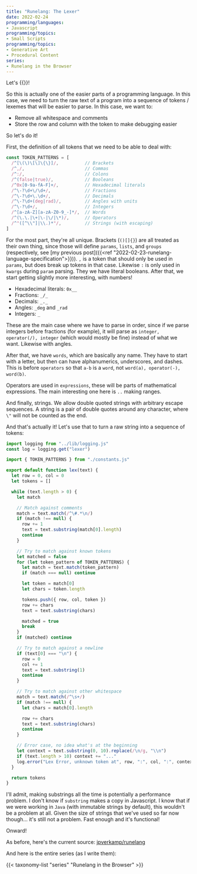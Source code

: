 ```yaml
---
title: "Runelang: The Lexer"
date: 2022-02-24
programming/languages:
- Javascript
programming/topics:
- Small Scripts
programming/topics:
- Generative Art
- Procedural Content
series:
- Runelang in the Browser
---
```

Let's {{<wikipedia page="Lexical_analysis" text="LEX">}}!

So this is actually one of the easier parts of a programming language. In this case, we need to turn the raw text of a program into a sequence of tokens / lexemes that will be easier to parse. In this case, we want to:

* Remove all whitespace and comments
* Store the row and column with the token to make debugging easier

So let's do it!

<!--more-->

First, the definition of all tokens that we need to be able to deal with:

```javascript
const TOKEN_PATTERNS = [
  /^[\(\)\[\]\{\}]/,          // Brackets
  /^,/,                       // Commas
  /^:/,                       // Colons
  /^(false|true)/,            // Booleans
  /^0x[0-9a-fA-F]+/,          // Hexadecimal literals
  /^\-?\d+\/\d+/,             // Fractions
  /^\-?\d+\.\d+/,             // Decimals
  /^\-?\d+(deg|rad)/,         // Angles with units
  /^\-?\d+/,                  // Integers
  /^[a-zA-Z][a-zA-Z0-9_-]*/,  // Words
  /^(\.\.|\+|\-|\/|\*)/,      // Operators
  /^"([^\\"]|\\.)*"/,         // Strings (with escaping)
]
```

For the most part, they're all unique. Brackets (`()[]{}`) are all treated as their own thing, since those will define `params`, `lists`, and `groups` (respectively, see [my previous post]({{<ref "2022-02-23-runelang-language-specification">}})). `,` is a token that should only be used in `params`, but does break up tokens in that case. Likewise `:` is only used in `kwargs` during `param` parsing. They we have literal booleans. After that, we start getting slightly more interesting, with numbers!

* Hexadecimal literals: `0x__`
* Fractions: `_/_`
* Decimals: `_._`
* Angles: `_deg` and `_rad`
* Integers: `_`

These are the main case where we have to parse in order, since if we parse integers before fractions (for example), it will parse as `integer, operator(/), integer` (which would mostly be fine) instead of what we want. Likewise with angles. 

After that, we have `words`, which are basically any name. They have to start with a letter, but then can have alphanumerics, underscores, and dashes. This is before `operators` so that `a-b` is a `word`, not `word(a), operator(-), word(b)`. 

Operators are used in `expressions`, these will be parts of mathematical expressions. The main interesting one here is `..` making ranges. 

And finally, strings. We allow double quoted strings with arbitrary escape sequences. A string is a pair of double quotes around any character, where `\"` will not be counted as the end. 

And that's actually it! Let's use that to turn a raw string into a sequence of tokens:

```javascript
import logging from "../lib/logging.js"
const log = logging.get("lexer")

import { TOKEN_PATTERNS } from "./constants.js"

export default function lex(text) {
  let row = 0, col = 0
  let tokens = []

  while (text.length > 0) {
    let match

    // Match against comments
    match = text.match(/^\#.*\n/)
    if (match !== null) {
      row += 1
      text = text.substring(match[0].length)
      continue
    }

    // Try to match against known tokens
    let matched = false
    for (let token_pattern of TOKEN_PATTERNS) {
      let match = text.match(token_pattern)
      if (match === null) continue

      let token = match[0]
      let chars = token.length

      tokens.push({ row, col, token })
      row += chars
      text = text.substring(chars)

      matched = true
      break
    }
    if (matched) continue

    // Try to match against a newline
    if (text[0] === "\n") {
      row = 0
      col += 1
      text = text.substring(1)
      continue
    }

    // Try to match against other whitespace
    match = text.match(/^\s+/)
    if (match !== null) {
      let chars = match[0].length

      row += chars
      text = text.substring(chars)
      continue
    }

    // Error case, no idea what's at the beginning
    let context = text.substring(0, 10).replace(/\n/g, "\\n")
    if (text.length > 10) context += "..."
    log.error("Lex Error, unknown token at", row, ":", col, ":", context, "")
  }

  return tokens
}
```

I'll admit, making substrings all the time is potentially a performance problem. I don't know if `substring` makes a copy in Javascript. I know that if we were working in `Java` (with immutable strings by default), this wouldn't be a problem at all. Given the size of strings that we've used so far now though... it's still not a problem. Fast enough and it's functional!

Onward!

As before, here's the current source: [jpverkamp/runelang](https://github.com/jpverkamp/runelang) 

And here is the entire series (as I write them): 

{{< taxonomy-list "series" "Runelang in the Browser" >}}